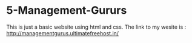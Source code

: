 # 5-Management-Gururs
This is just a basic website using html and css.
The link to my wesite is : http://managementgurus.ultimatefreehost.in/